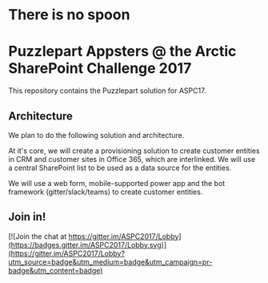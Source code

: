 
# There is no spoon #

# Puzzlepart Appsters @ the Arctic SharePoint Challenge 2017 #

This repository contains the Puzzlepart solution for ASPC17.

## Architecture ##
We plan to do the following solution and architecture.

At it's core, we will create a provisioning solution to create customer entities in CRM and customer sites in Office 365, which are interlinked. We will use a central SharePoint list to be used as a data source for the entities.

We will use a web form, mobile-supported power app and the bot framework (gitter/slack/teams) to create customer entities.

## Join in! ##

[![Join the chat at https://gitter.im/ASPC2017/Lobby](https://badges.gitter.im/ASPC2017/Lobby.svg)](https://gitter.im/ASPC2017/Lobby?utm_source=badge&utm_medium=badge&utm_campaign=pr-badge&utm_content=badge)